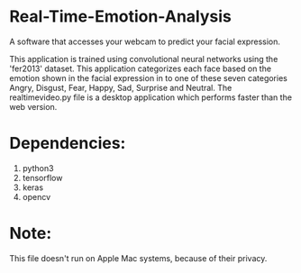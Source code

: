 # Real-Time-Emotion-Analysis
A software that accesses your webcam to predict your facial expression. 


This application is trained using convolutional neural networks using the 'fer2013' dataset. This application categorizes each face based on the emotion shown in the facial expression in to one of these seven categories Angry, Disgust, Fear, Happy, Sad, Surprise and Neutral.
The realtimevideo.py file is a desktop application which performs faster than the web version.

# Dependencies:
1. python3
2. tensorflow
3. keras
4. opencv

# Note:
This file doesn't run on Apple Mac systems, because of their privacy. 



